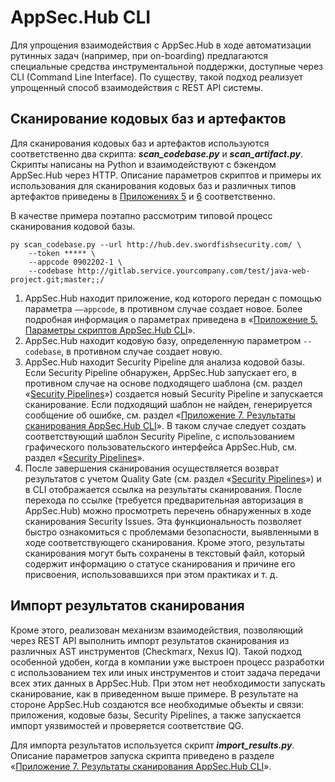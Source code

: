 # AppSec.Hub CLI

Для упрощения взаимодействия с AppSec.Hub в ходе автоматизации рутинных задач (например, при on-boarding) предлагаются специальные средства инструментальной поддержки, доступные через CLI (Command Line Interface). По существу, такой подход реализует упрощенный способ взаимодействия с REST API системы.

## Сканирование кодовых баз и артефактов

Для сканирования кодовых баз и артефактов используются соответственно два скрипта: ***scan_codebase.py*** и ***scan_artifact.py***. Скрипты написаны на Python и взаимодействуют с бэкендом AppSec.Hub через HTTP. Описание параметров скриптов и примеры их использования для сканирования кодовых баз и различных типов артефактов приведены в [Приложениях 5](../ug/appendix%201.md) и [6](../ug/appendix%202.md) соответственно.

В качестве примера поэтапно рассмотрим типовой процесс сканирования кодовой базы.

    py scan_codebase.py --url http://hub.dev.swordfishsecurity.com/ \
        --token ***** \
        --appcode 0902202-1 \
        --codebase http://gitlab.service.yourcompany.com/test/java-web-project.git;master;;/        

1. AppSec.Hub находит приложение, код которого передан с помощью параметра `––appcode`, в противном случае создает новое. Более подробная информация о параметрах приведена в «[Приложение 5. Параметры скриптов AppSec.Hub CLI](../ug/appendix%201.md)».
2. AppSec.Hub находит кодовую базу, определенную параметром `--codebase`, в противном случае создает новую.
3. AppSec.Hub находит Security Pipeline для анализа кодовой базы. Если Security Pipeline обнаружен, AppSec.Hub запускает его, в противном случае на основе подходящего шаблона (см. раздел «[Security Pipelines](../aag/security%20pipelines/#security-pipelines)») создается новый Security Pipeline и запускается сканирование. Если подходящий шаблон не найден, генерируется сообщение об ошибке, см. раздел «[Приложение 7. Результаты сканирования AppSec.Hub CLI](../ug/appendix%203.md)». В таком случае следует создать соответствующий шаблон Security Pipeline, с использованием графического пользовательского интерфейса AppSec.Hub, см. раздел «[Security Pipelines](../ug/security%20pipelines.md)».
4. После завершения сканирования осуществляется возврат результатов с учетом Quality Gate (см. раздел «[Security Pipelines](../ug/security%20pipelines.md)») и в CLI отображается ссылка на результаты сканирования. После перехода по ссылке (требуется предварительная авторизация в AppSec.Hub) можно просмотреть перечень обнаруженных в ходе сканирования Security Issues. Эта функциональность позволяет быстро ознакомиться с проблемами безопасности, выявленными в ходе соответствующего сканирования. Кроме этого, результаты сканирования могут быть сохранены в текстовый файл, который содержит информацию о статусе сканирования и причине его присвоения, использовавшихся при этом практиках и т. д.

## Импорт результатов сканирования

Кроме этого, реализован механизм взаимодействия, позволяющий через REST API выполнить импорт результатов сканирования из различных AST инструментов (Checkmarx, Nexus IQ). Такой подход особенной удобен, когда в компании уже выстроен процесс разработки с использованием тех или иных инструментов и стоит задача передачи всех этих данных в AppSec.Hub. При этом нет необходимости запускать сканирование, как в приведенном выше примере. В результате на стороне AppSec.Hub создаются все необходимые объекты и связи: приложения, кодовые базы, Security Pipelines, а также запускается импорт уязвимостей и проверяется соответствие QG.

Для импорта результатов используется скрипт ***import_results.py***. Описание параметров запуска скрипта приведено в разделе «[Приложение 7. Результаты сканирования AppSec.Hub CLI](../ug/appendix%203.md)».